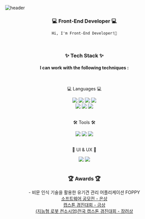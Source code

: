 ![header](https://capsule-render.vercel.app/api?type=waving&height=300&text=Welcome,-nl-&fontSize=60&desc=Jihyun's%20Github&descSize=30)

<div align="center">

<h3>💻 Front-End Developer 💻</h3>

```
Hi, I'm Front-End Developer!🙂
```

<br>

<h3>✨ Tech Stack ✨</h3>

<h4>  I can work with the following techniques :  </h4>

<br>

<p>💻 Languages 💻</p>
	<img src="https://img.shields.io/badge/HTML5-E34F26?style=flat&logo=HTML5&logoColor=white" />
	<img src="https://img.shields.io/badge/CSS3-1572B6?style=flat&logo=CSS3&logoColor=white" />
  <img src="https://img.shields.io/badge/JavaScript-F7DF1E?style=flat&logo=JavaScript&logoColor=white" />
  <img src = "https://img.shields.io/badge/styled--components-DB7093?style=flat&logo=styled-components&logoColor=white" />
<br>
  <img src="https://img.shields.io/badge/TypeScript-3178C6?style=flat&logo=TypeScript&logoColor=white"/>
  <img src="https://img.shields.io/badge/React-61DAFB?style=flat&logo=React&logoColor=black"/>
  <img src = "https://img.shields.io/badge/Next-black?style=flat&logo=next.js&logoColor=white "/>

<br>
<br>

<p>🛠 Tools 🛠</p>
  <img src="https://img.shields.io/badge/Visual%20Studio%20Code-007ACC?style=flat&logo=VisualStudioCode&logoColor=white" />
  <img src="https://img.shields.io/badge/git-F05032?style=flat&logo=git&logoColor=white">
  <img src="https://img.shields.io/badge/GitHub-181717?style=flat&logo=GitHub&logoColor=white" />

<br>
<br>

<p> 🎨 UI & UX 🎨</p>
  <img src="https://img.shields.io/badge/Figma-F24E1E?style=flat&logo=Figma&logoColor=white" />
  <img src="https://img.shields.io/badge/Adobe XD-FF61F6?style=flat&logo=AdobeXD&logoColor=white" />

<br>
<br>

<h3>🏆 Awards 🏆</h3>
  - 비문 인식 기술을 활용한 유기견 관리 어플리케이션 FOPPY <br>
<a href="https://github.com/jihyun517/jihyun517/blob/main/awards/FOPPY_%EA%B3%B5%EB%AA%A8%EC%A0%84_%EC%9D%80%EC%83%81.JPG" target="_blank">소프트웨어 공모전 - 은상</a><br>
<a href="https://github.com/jihyun517/jihyun517/blob/main/awards/FOPPY_%EC%BA%A1%EC%8A%A4%ED%86%A4_%EA%B2%BD%EC%A7%84%EB%8C%80%ED%9A%8C_%EA%B8%88%EC%83%81.jpg" target="_blank">캡스톤 경진대회 - 금상</a><br>
<a href="https://github.com/jihyun517/jihyun517/blob/main/awards/FOPPY_%EC%A7%80%EB%8A%A5%ED%98%95%EB%A1%9C%EB%B4%87%EC%BB%A8%EC%86%8C%EC%8B%9C%EC%97%84_%EC%9E%A5%EB%A0%A4%EC%83%81.jpg" target="_blank">(지능형 로봇 컨소시엄)전국 캡스톤 경진대회 - 장려상</a><br>
<br>

</div>

<!--
**jihyun517/jihyun517** is a ✨ _special_ ✨ repository because its `README.md` (this file) appears on your GitHub profile.

Here are some ideas to get you started:

- 🔭 I’m currently working on ...
- 🌱 I’m currently learning ...
- 👯 I’m looking to collaborate on ...
- 🤔 I’m looking for help with ...
- 💬 Ask me about ...
- 📫 How to reach me: ...
- 😄 Pronouns: ...
- ⚡ Fun fact: ...
-->
